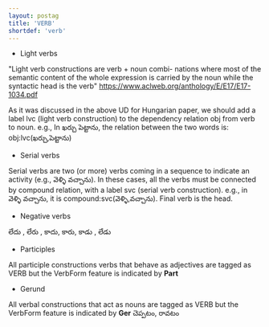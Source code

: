 ```yaml
---
layout: postag
title: 'VERB'
shortdef: 'verb'
---
```




* Light verbs

"Light verb constructions are verb + noun combi-
nations where most of the semantic content of the
whole expression is carried by the noun while the
syntactic head is the verb"
https://www.aclweb.org/anthology/E/E17/E17-1034.pdf

As it was discussed in the above UD for Hungarian paper, we should add a label lvc (light verb construction) to the dependency relation obj from verb to noun. e.g., In ఖర్చు పెట్టాను, the relation between the two words is: obj:lvc(ఖర్చు,పెట్టాను)

* Serial verbs

Serial verbs are two (or more) verbs coming in a sequence to indicate an activity (e.g., వెళ్ళి వచ్చాను). In these cases, all the verbs must be connected by compound relation, with a label svc (serial verb construction). e.g., in వెళ్ళి వచ్చాను, it is compound:svc(వెళ్ళి,వచ్చాను). Final verb is the head. 

* Negative verbs

లేదు , లేరు , కాదు, కారు, కాడు , లేడు 

* Participles

All participle constructions verbs that behave as adjectives are tagged as VERB but the VerbForm feature is indicated by **Part**

* Gerund

All verbal constructions that act as nouns are tagged as VERB but the VerbForm feature is indicated by **Ger**
చెప్పటం, రావటం 
